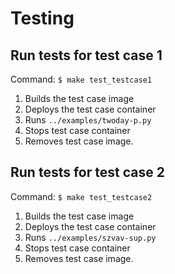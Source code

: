 # Testing

## Run tests for test case 1
Command: ``$ make test_testcase1``
1) Builds the test case image
2) Deploys the test case container
3) Runs ``../examples/twoday-p.py``
4) Stops test case container
5) Removes test case image.

## Run tests for test case 2
Command: ``$ make test_testcase2``
1) Builds the test case image
2) Deploys the test case container
3) Runs ``../examples/szvav-sup.py``
4) Stops test case container
5) Removes test case image.

